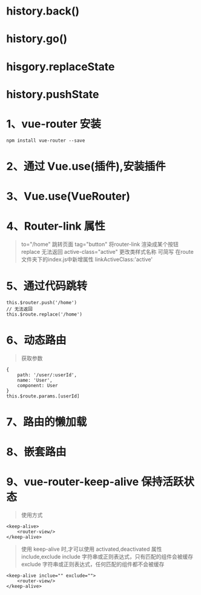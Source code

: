 # history.back()
# history.go()
# hisgory.replaceState
# history.pushState

# 1、vue-router 安装
```
npm install vue-router --save
```
# 2、通过 Vue.use(插件),安装插件
# 3、Vue.use(VueRouter)

# 4、Router-link 属性
> to="/home" 跳转页面
> tag="button" 将router-link 渲染成某个按钮
> replace 无法返回
> active-class="active" 更改类样式名称 可简写
> 在route文件夹下的index.js中新增属性 linkActiveClass:'active'

# 5、通过代码跳转
```
this.$router.push('/home')
// 无法返回
this.$route.replace('/home')
```

# 6、动态路由
> 获取参数
```
{
	path: '/user/:userId',
	name: 'User',
	component: User
}
this.$route.params.[userId]
```

# 7、路由的懒加载

# 8、嵌套路由

# 9、vue-router-keep-alive 保持活跃状态
> 使用方式
```
<keep-alive>
	<router-view/>
</keep-alive>
```
> 使用 keep-alive 时,才可以使用 activated,deactivated
> 属性 include,exclude
> include 字符串或正则表达式，只有匹配的组件会被缓存
> exclude 字符串或正则表达式，任何匹配的组件都不会被缓存
```
<keep-alive inclue="" exclude="">
	<router-view/>
</keep-alive>
```
